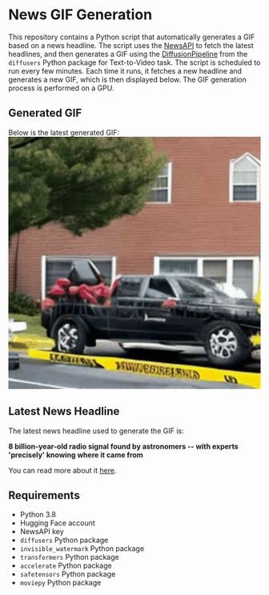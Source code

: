 # News GIF Generation
This repository contains a Python script that automatically generates a GIF based on a news headline. The script uses the [NewsAPI](https://newsapi.org/) to fetch the latest headlines, and then generates a GIF using the [DiffusionPipeline](https://github.com/huggingface/diffusers) from the `diffusers` Python package for Text-to-Video task.
The script is scheduled to run every few minutes. Each time it runs, it fetches a new headline and generates a new GIF, which is then displayed below. The GIF generation process is performed on a GPU.

## Generated GIF
Below is the latest generated GIF:
![Generated GIF](output.gif?raw=true&v=1698046432)

## Latest News Headline
The latest news headline used to generate the GIF is:

**8 billion-year-old radio signal found by astronomers -- with experts 'precisely' knowing where it came from**

You can read more about it [here](https://nypost.com/2023/10/21/8-billion-year-old-radio-signal-found-by-astronomers-with-experts-precisely-knowing-where-it-came-from/).

## Requirements
- Python 3.8
- Hugging Face account
- NewsAPI key
- `diffusers` Python package
- `invisible_watermark` Python package
- `transformers` Python package
- `accelerate` Python package
- `safetensors` Python package
- `moviepy` Python package
